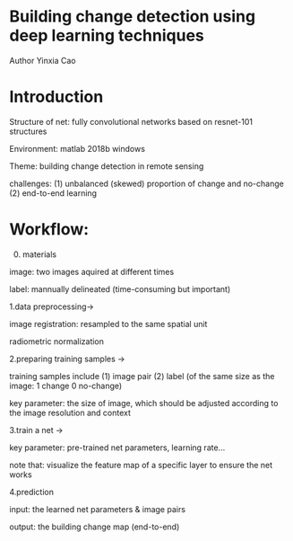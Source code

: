 # Building change detection using deep learning techniques
Author Yinxia Cao

# Introduction

Structure of net: fully convolutional networks based on resnet-101 structures

Environment: matlab 2018b  windows

Theme: building change detection in remote sensing 

challenges: (1) unbalanced (skewed) proportion of change and no-change   (2) end-to-end learning

# Workflow: 

0. materials

image: two images aquired at different times

label: mannually delineated (time-consuming but important)


1.data preprocessing->

  image registration: resampled to the same spatial unit

  radiometric normalization


2.preparing training samples -> 

  training samples include (1) image pair (2) label (of the same size as the image: 1 change 0 no-change)
  
  key parameter: the size of image, which should be adjusted according to the image resolution and context

3.train a net -> 

  key parameter: pre-trained net parameters, learning rate...
  
  note that: visualize the feature map of a specific layer to ensure the net works 
  
4.prediction

  input: the learned net parameters & image pairs
  
  output: the building change map (end-to-end)
